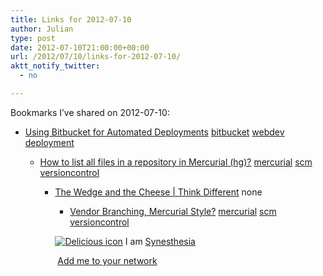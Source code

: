 ```yaml
---
title: Links for 2012-07-10
author: Julian
type: post
date: 2012-07-10T21:00:00+00:00
url: /2012/07/10/links-for-2012-07-10/
aktt_notify_twitter:
  - no

---
```

Bookmarks I&#8217;ve shared on 2012-07-10:

  * [Using Bitbucket for Automated Deployments][1] 
    [bitbucket][2] [webdev][3] [deployment][4] </li> 
    
      * [How to list all files in a repository in Mercurial (hg)?][5] 
        [mercurial][6] [scm][7] [versioncontrol][8] </li> 
        
          * [The Wedge and the Cheese | Think Different][9] 
            none</li> 
            
              * [Vendor Branching, Mercurial Style?][10] 
                [mercurial][6] [scm][7] [versioncontrol][8] </li> </ul> 
                
                <p class="deliciouslink">
                  <a href="https://del.icio.us/synesthesia" title="See all my bookmarks on del.icio.us"><img src="https://www.synesthesia.co.uk/images/deliciousicon.jpg" alt="Delicious icon" /></a>&nbsp;I am <a href="https://del.icio.us/synesthesia" title="See all my bookmarks on del.icio.us">Synesthesia</a>
                </p>
                
                <p class="deliciouslink">
                  <a href="https://del.icio.us/network?add=synesthesia" title="Add me to your del.icio.us network"><img src="https://www.synesthesia.co.uk/images/add.gif" alt="" /></a>&nbsp;<a href="https://del.icio.us/network?add=synesthesia" title="Add me to your del.icio.us network">Add me to your network</a>
                </p>

 [1]: https://brandonsummers.name/blog/2012/02/10/using-bitbucket-for-automated-deployments/
 [2]: https://www.delicious.com/synesthesia/bitbucket
 [3]: https://www.delicious.com/synesthesia/webdev
 [4]: https://www.delicious.com/synesthesia/deployment
 [5]: https://stackoverflow.com/questions/3000095/how-to-list-all-files-in-a-repository-in-mercurial-hg
 [6]: https://www.delicious.com/synesthesia/mercurial
 [7]: https://www.delicious.com/synesthesia/scm
 [8]: https://www.delicious.com/synesthesia/versioncontrol
 [9]: https://flowchainsensei.wordpress.com/2012/07/09/the-wedge-and-the-cheese/
 [10]: https://stackoverflow.com/questions/3997600/vendor-branching-mercurial-style
